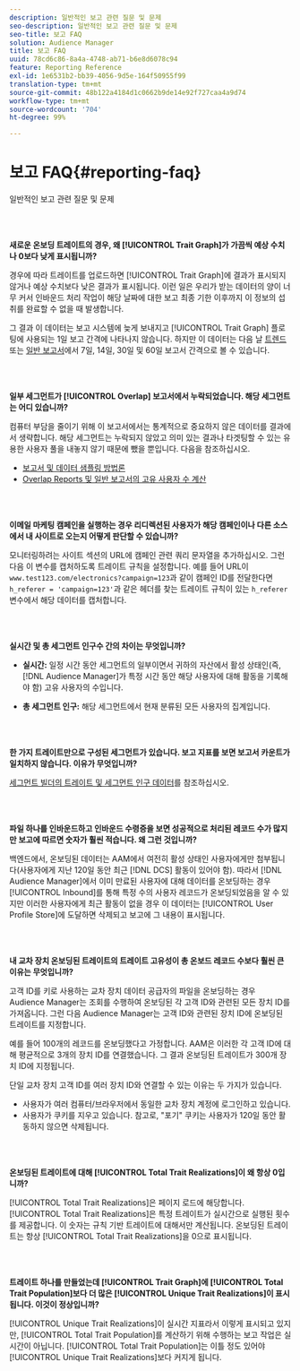 ```yaml
---
description: 일반적인 보고 관련 질문 및 문제
seo-description: 일반적인 보고 관련 질문 및 문제
seo-title: 보고 FAQ
solution: Audience Manager
title: 보고 FAQ
uuid: 78cd6c86-8a4a-4748-ab71-b6e8d6078c94
feature: Reporting Reference
exl-id: 1e6531b2-bb39-4056-9d5e-164f50955f99
translation-type: tm+mt
source-git-commit: 48b122a4184d1c0662b9de14e92f727caa4a9d74
workflow-type: tm+mt
source-wordcount: '704'
ht-degree: 99%

---
```


# 보고 FAQ{#reporting-faq}

일반적인 보고 관련 질문 및 문제

<br> 

<!-- 

faq_reports.xml

 -->

**새로운 온보딩 트레이트의 경우, 왜 [!UICONTROL Trait Graph]가 가끔씩 예상 수치나 0보다 낮게 표시됩니까?**

경우에 따라 트레이트를 업로드하면 [!UICONTROL Trait Graph]에 결과가 표시되지 않거나 예상 수치보다 낮은 결과가 표시됩니다. 이런 일은 우리가 받는 데이터의 양이 너무 커서 인바운드 처리 작업이 해당 날짜에 대한 보고 최종 기한 이후까지 이 정보의 섭취를 완료할 수 없을 때 발생합니다.

그 결과 이 데이터는 보고 시스템에 늦게 보내지고 [!UICONTROL Trait Graph] 플로팅에 사용되는 1일 보고 간격에 나타나지 않습니다. 하지만 이 데이터는 다음 날 [트렌드](../reporting/trend-reports.md#trend-report-overview) 또는 [일반 보고서](../reporting/general-reports.md#general-reports-overview)에서 7일, 14일, 30일 및 60일 보고서 간격으로 볼 수 있습니다.

<br> 

**일부 세그먼트가 [!UICONTROL Overlap] 보고서에서 누락되었습니다. 해당 세그먼트는 어디 있습니까?**

컴퓨터 부담을 줄이기 위해 이 보고서에서는 통계적으로 중요하지 않은 데이터를 결과에서 생략합니다. 해당 세그먼트는 누락되지 않았고 의미 있는 결과나 타겟팅할 수 있는 유용한 사용자 풀을 내놓지 않기 때문에 뺐을 뿐입니다. 다음을 참조하십시오.

* [보고서 및 데이터 샘플링 방법론](../reporting/report-sampling.md)
* [Overlap Reports 및 일반 보고서의 고유 사용자 수 계산](../reporting/unique-user-counts.md)

<br> 

**이메일 마케팅 캠페인을 실행하는 경우 리디렉션된 사용자가 해당 캠페인이나 다른 소스에서 내 사이트로 오는지 어떻게 판단할 수 있습니까?**

모니터링하려는 사이트 섹션의 URL에 캠페인 관련 쿼리 문자열을 추가하십시오. 그런 다음 이 변수를 캡처하도록 트레이트 규칙을 설정합니다. 예를 들어 URL이 `www.test123.com/electronics?campaign=123`과 같이 캠페인 ID를 전달한다면 `h_referer = 'campaign=123'`과 같은 헤더를 찾는 트레이트 규칙이 있는 `h_referer` 변수에서 해당 데이터를 캡처합니다.

<br> 

**실시간 및 총 세그먼트 인구수 간의 차이는 무엇입니까?**

* **실시간:** 일정 시간 동안 세그먼트의 일부이면서 귀하의 자산에서 활성 상태인(즉, [!DNL Audience Manager]가 특정 시간 동안 해당 사용자에 대해 활동을 기록해야 함) 고유 사용자의 수입니다.

* **총 세그먼트 인구:** 해당 세그먼트에서 현재 분류된 모든 사용자의 집계입니다.

<!-- 

<p> <b>Why is data available for total fires for traits but not segments?</b> </p> 
<p>Total fires correspond to page loads. Total trait fires provide the number of times that specific trait has fired. This number will always be equal to, or greater than, your unique user count. By contrast, segments are audience profiles that represent groups of users. Segments don't correlate to page loads or views because they're tied to logic that classifies users based on rules, not individual traits. </p>

 -->

<br> 

**한 가지 트레이트만으로 구성된 세그먼트가 있습니다. 보고 지표를 보면 보고서 카운트가 일치하지 않습니다. 이유가 무엇입니까?**

[세그먼트 빌더의 트레이트 및 세그먼트 인구 데이터](../features/segments/segment-builder-data.md)를 참조하십시오.

<br> 

<!-- 

<p> <b>Why would there be a difference between real-time segment population and the unique values?</b> </p> 
<p>Audience Manager uses different methodologies to count traits and segments. </p> 
<p>For traits, the uniques metric represents receipt of data collection. Every time a visitor realizes a particular trait, either in real-time via the DCS, or offline via Inbound, the uniques for that trait goes up by 1. </p> 
<p>For example, a trait uniques of 2,340 over the range of seven days means that 2,340 unique visitors realized that trait over the last seven days. </p> 
<p>Segments are counted differently because their primary purpose is to help you understand your audience better. Every time Audience Manager sees a visitor in real-time who is a member of a given segment, even if that segment isn’t being newly realized or re-realized on a request, the uniques for that segment goes up by 1. </p> 
<p>For example, a segment uniques of 5,000 over the range of seven days means that Audience Manager saw 5,000 unique users in real-time data-collection events over the last seven days who were members of that segment at the time that Audience Manager saw them, regardless of whether that was a new membership or a pre-existing one. </p>

 -->

**파일 하나를 인바운드하고 인바운드 수령증을 보면 성공적으로 처리된 레코드 수가 많지만 보고에 따르면 숫자가 훨씬 적습니다. 왜 그런 것입니까?**

백엔드에서, 온보딩된 데이터는 AAM에서 여전히 활성 상태인 사용자에게만 첨부됩니다(사용자에게 지난 120일 동안 최근 [!DNL DCS] 활동이 있어야 함). 따라서 [!DNL Audience Manager]에서 이미 만료된 사용자에 대해 데이터를 온보딩하는 경우 [!UICONTROL Inbound]를 통해 특정 수의 사용자 레코드가 온보딩되었음을 알 수 있지만 이러한 사용자에게 최근 활동이 없을 경우 이 데이터는 [!UICONTROL User Profile Store]에 도달하면 삭제되고 보고에 그 내용이 표시됩니다.

<br> 

**내 교차 장치 온보딩된 트레이트의 트레이트 고유성이 총 온보드 레코드 수보다 훨씬 큰 이유는 무엇입니까?**

고객 ID를 키로 사용하는 교차 장치 데이터 공급자의 파일을 온보딩하는 경우 Audience Manager는 조회를 수행하여 온보딩된 각 고객 ID와 관련된 모든 장치 ID를 가져옵니다. 그런 다음 Audience Manager는 고객 ID와 관련된 장치 ID에 온보딩된 트레이트를 지정합니다.

예를 들어 100개의 레코드를 온보딩했다고 가정합니다. AAM은 이러한 각 고객 ID에 대해 평균적으로 3개의 장치 ID를 연결했습니다. 그 결과 온보딩된 트레이트가 300개 장치 ID에 지정됩니다.

단일 교차 장치 고객 ID를 여러 장치 ID와 연결할 수 있는 이유는 두 가지가 있습니다.

* 사용자가 여러 컴퓨터/브라우저에서 동일한 교차 장치 계정에 로그인하고 있습니다.
* 사용자가 쿠키를 지우고 있습니다. 참고로, &quot;포기&quot; 쿠키는 사용자가 120일 동안 활동하지 않으면 삭제됩니다.

<br> 

**온보딩된 트레이트에 대해 [!UICONTROL Total Trait Realizations]이 왜 항상 0입니까?**

[!UICONTROL Total Trait Realizations]은 페이지 로드에 해당합니다. [!UICONTROL Total Trait Realizations]은 특정 트레이트가 실시간으로 실행된 횟수를 제공합니다. 이 숫자는 규칙 기반 트레이트에 대해서만 계산됩니다. 온보딩된 트레이트는 항상 [!UICONTROL Total Trait Realizations]을 0으로 표시됩니다.

<br> 

**트레이트 하나를 만들었는데 [!UICONTROL Trait Graph]에 [!UICONTROL Total Trait Population]보다 더 많은 [!UICONTROL Unique Trait Realizations]이 표시됩니다. 이것이 정상입니까?**

[!UICONTROL Unique Trait Realizations]이 실시간 지표라서 이렇게 표시되고 있지만, [!UICONTROL Total Trait Population]를 계산하기 위해 수행하는 보고 작업은 실시간이 아닙니다. [!UICONTROL Total Trait Population]는 이틀 정도 있어야 [!UICONTROL Unique Trait Realizations]보다 커지게 됩니다.
